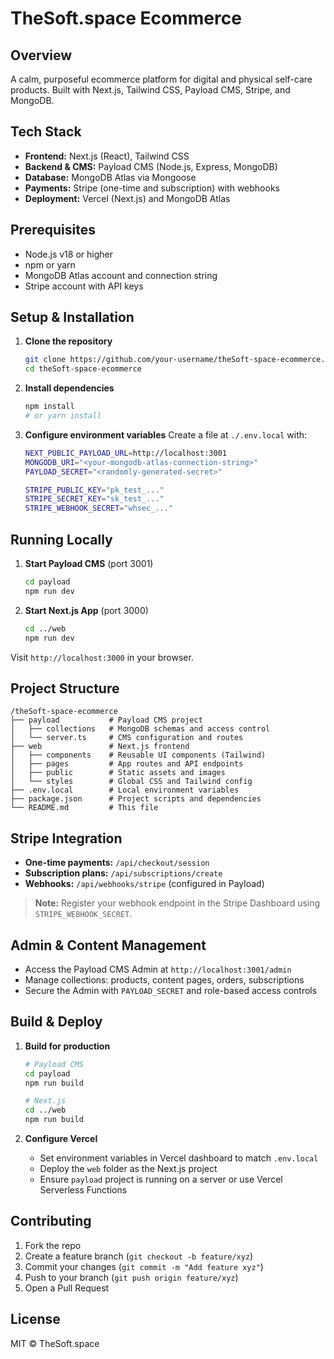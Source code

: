 # TheSoft.space Ecommerce

## Overview

A calm, purposeful ecommerce platform for digital and physical self-care products. Built with Next.js, Tailwind CSS, Payload CMS, Stripe, and MongoDB.

## Tech Stack

* **Frontend:** Next.js (React), Tailwind CSS
* **Backend & CMS:** Payload CMS (Node.js, Express, MongoDB)
* **Database:** MongoDB Atlas via Mongoose
* **Payments:** Stripe (one-time and subscription) with webhooks
* **Deployment:** Vercel (Next.js) and MongoDB Atlas

## Prerequisites

* Node.js v18 or higher
* npm or yarn
* MongoDB Atlas account and connection string
* Stripe account with API keys

## Setup & Installation

1. **Clone the repository**

   ```bash
   git clone https://github.com/your-username/theSoft-space-ecommerce.git
   cd theSoft-space-ecommerce
   ```

2. **Install dependencies**

   ```bash
   npm install
   # or yarn install
   ```

3. **Configure environment variables**
   Create a file at `./.env.local` with:

   ```bash
   NEXT_PUBLIC_PAYLOAD_URL=http://localhost:3001
   MONGODB_URI="<your-mongodb-atlas-connection-string>"
   PAYLOAD_SECRET="<randomly-generated-secret>"

   STRIPE_PUBLIC_KEY="pk_test_..."
   STRIPE_SECRET_KEY="sk_test_..."
   STRIPE_WEBHOOK_SECRET="whsec_..."
   ```

## Running Locally

1. **Start Payload CMS** (port 3001)

   ```bash
   cd payload
   npm run dev
   ```

2. **Start Next.js App** (port 3000)

   ```bash
   cd ../web
   npm run dev
   ```

Visit `http://localhost:3000` in your browser.

## Project Structure

```
/theSoft-space-ecommerce
├── payload           # Payload CMS project
│   ├── collections   # MongoDB schemas and access control
│   └── server.ts     # CMS configuration and routes
├── web               # Next.js frontend
│   ├── components    # Reusable UI components (Tailwind)
│   ├── pages         # App routes and API endpoints
│   ├── public        # Static assets and images
│   └── styles        # Global CSS and Tailwind config
├── .env.local        # Local environment variables
├── package.json      # Project scripts and dependencies
└── README.md         # This file
```

## Stripe Integration

* **One-time payments:** `/api/checkout/session`
* **Subscription plans:** `/api/subscriptions/create`
* **Webhooks:** `/api/webhooks/stripe` (configured in Payload)

> **Note:** Register your webhook endpoint in the Stripe Dashboard using `STRIPE_WEBHOOK_SECRET`.

## Admin & Content Management

* Access the Payload CMS Admin at `http://localhost:3001/admin`
* Manage collections: products, content pages, orders, subscriptions
* Secure the Admin with `PAYLOAD_SECRET` and role-based access controls

## Build & Deploy

1. **Build for production**

   ```bash
   # Payload CMS
   cd payload
   npm run build

   # Next.js
   cd ../web
   npm run build
   ```

2. **Configure Vercel**

   * Set environment variables in Vercel dashboard to match `.env.local`
   * Deploy the `web` folder as the Next.js project
   * Ensure `payload` project is running on a server or use Vercel Serverless Functions

## Contributing

1. Fork the repo
2. Create a feature branch (`git checkout -b feature/xyz`)
3. Commit your changes (`git commit -m "Add feature xyz"`)
4. Push to your branch (`git push origin feature/xyz`)
5. Open a Pull Request

## License

MIT © TheSoft.space
